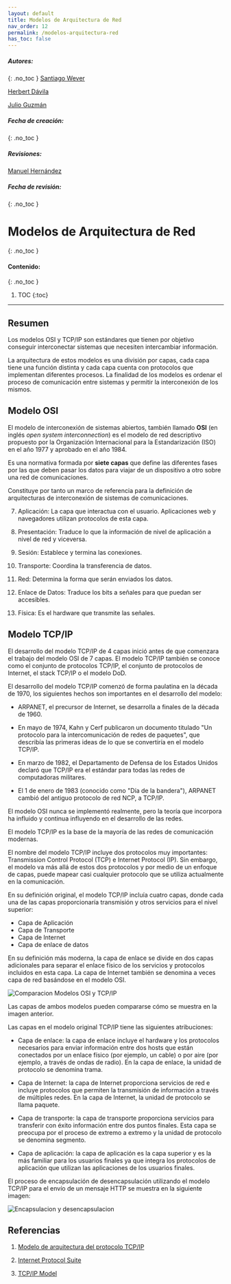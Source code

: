 ```yaml
---
layout: default
title: Modelos de Arquitectura de Red
nav_order: 12
permalink: /modelos-arquitectura-red
has_toc: false
---
```

##### **Autores:** 
{: .no_toc }
[Santiago Wever](https://github.com/sweverG)

[Herbert Dávila](https://github.com/hjdgua)

[Julio Guzmán](https://github.com/enlaetapad)

##### **Fecha de creación:** 
{: .no_toc }

##### **Revisiones:**
[Manuel Hernández](https://github.com/BlackLusterSK)

##### **Fecha de revisión:** 
{: .no_toc }

# Modelos de Arquitectura de Red
{: .no_toc }

#### Contenido:
{: .no_toc }

1. TOC
{:toc}

---


## Resumen
Los modelos OSI y TCP/IP son estándares que tienen por objetivo conseguir interconectar sistemas que necesiten intercambiar información.

La arquitectura de estos modelos es una división por capas, cada capa tiene una función distinta y cada capa cuenta con protocolos que implementan diferentes procesos. La finalidad de los modelos es ordenar el proceso de comunicación entre sistemas y permitir la interconexión de los mismos.

## Modelo OSI

El modelo de interconexión de sistemas abiertos, también llamado **OSI** (en inglés *open system interconnection*) es el modelo de red descriptivo propuesto por la Organización  Internacional para la Estandarización (ISO) en el año 1977 y aprobado en el año 1984.

Es una normativa formada por **siete capas** que  define las diferentes fases por las que deben pasar los datos para  viajar de un dispositivo a otro sobre una red de comunicaciones.

Constituye por tanto un marco de referencia para la definición de arquitecturas de interconexión de sistemas de comunicaciones.


7) Aplicación: La capa que interactua con el usuario. Aplicaciones web y navegadores utilizan protocolos de esta capa.

6) Presentación: Traduce lo que la información de nivel de aplicación a nivel de red y viceversa.

5) Sesión: Establece y termina las conexiones.

4) Transporte: Coordina la transferencia de datos.

3) Red: Determina la forma que serán enviados los datos.

2) Enlace de Datos: Traduce los bits a señales para que puedan ser accesibles.

1) Física: Es el hardware que transmite las señales.



## Modelo TCP/IP
El desarrollo del modelo TCP/IP de 4 capas inició antes de que comenzara el trabajo del modelo OSI de 7 capas. El modelo TCP/IP también se conoce como el conjunto de protocolos TCP/IP, el conjunto de protocolos de Internet, el stack TCP/IP o el modelo DoD.

El desarrollo del modelo TCP/IP comenzó de forma paulatina en la década de 1970,  los siguientes hechos son importantes en el desarrollo del modelo:

- ARPANET, el precursor de Internet, se desarrolla a finales de la década de 1960.
- En mayo de 1974, Kahn y Cerf publicaron un documento titulado "Un protocolo para la intercomunicación de redes de paquetes", que describía las primeras ideas de lo que se convertiría en el modelo TCP/IP.

- En marzo de 1982, el Departamento de Defensa de los Estados Unidos declaró que TCP/IP era el estándar para todas las redes de computadoras militares.

- El 1 de enero de 1983 (conocido como "Día de la bandera"), ARPANET cambió del antiguo protocolo de red NCP, a TCP/IP.

El modelo OSI nunca se implementó realmente, pero la teoría que incorpora ha influido y continua influyendo en el desarrollo de las redes. 

El modelo TCP/IP es la base de la mayoría de las redes de comunicación modernas. 

El nombre del modelo TCP/IP incluye dos protocolos muy importantes: Transmission Control Protocol (TCP) e Internet Protocol (IP). Sin embargo, el modelo va más allá de estos dos protocolos y por medio de un enfoque de capas, puede mapear casi cualquier protocolo que se utiliza actualmente en la comunicación.

En su definición original, el modelo TCP/IP incluía cuatro capas, donde cada una de las capas proporcionaría transmisión y otros servicios para el nivel superior:

- Capa de Aplicación
- Capa de Transporte 
- Capa de Internet
- Capa de enlace de datos

En su definición más moderna, la capa de enlace se divide en dos capas adicionales para separar el enlace físico de los servicios y protocolos incluidos en esta capa. La capa de Internet también se denomina a veces capa de red basándose en el modelo OSI.

![Comparacion Modelos OSI y TCP/IP](https://cjs6891.github.io/el7_blog/public/img/1514082772.png)

Las capas de ambos modelos pueden compararse cómo se muestra en la imagen anterior.

Las capas en el modelo original TCP/IP tiene las siguientes atribuciones:

- Capa de enlace: la capa de enlace incluye el hardware y los protocolos necesarios para enviar información entre dos hosts que están conectados por un enlace físico (por ejemplo, un cable) o por aire (por ejemplo, a través de ondas de radio). En la capa de enlace, la unidad de protocolo se denomina trama.


- Capa de Internet: la capa de Internet proporciona servicios de red e incluye protocolos que permiten la transmisión de información a través de múltiples redes. En la capa de Internet, la unidad de protocolo se llama paquete.


- Capa de transporte: la capa de transporte proporciona servicios para transferir con éxito información entre dos puntos finales. Esta capa se preocupa por el proceso de extremo a extremo y la unidad de protocolo se denomina segmento.


- Capa de aplicación: la capa de aplicación es la capa superior y es la más familiar para los usuarios finales ya que integra los protocolos de aplicación que utilizan las aplicaciones de los usuarios finales.

El proceso de encapsulación de desencapsulación utilizando el modelo TCP/IP para el envío de un mensaje HTTP se muestra en la siguiente imagen:

![Encapsulacion y desencapsulacion](https://cjs6891.github.io/el7_blog/public/img/1514083207.png)

## Referencias

1. [Modelo de arquitectura del protocolo TCP/IP](https://docs.oracle.com/cd/E19957-01/820-2981/ipov-10/)
2. [Internet Protocol Suite](https://en.wikipedia.org/wiki/Internet_protocol_suite)

3. [TCP/IP Model](https://cjs6891.github.io/el7_blog/texts/cisco-ccna-cyber-ops-secfnd-1/#TCP/IP%20Model)
